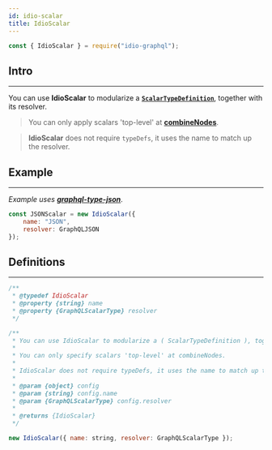 ```yaml
---
id: idio-scalar
title: IdioScalar
---
```


```javascript 
const { IdioScalar } = require("idio-graphql");
```

## Intro

---

You can use **IdioScalar** to modularize a **[`ScalarTypeDefinition`](http://spec.graphql.org/June2018/#ScalarTypeDefinition)**, together with its resolver. 

> You can only apply scalars 'top-level' at **[combineNodes](combine-nodes)**.

> **IdioScalar** does not require `typeDefs`, it uses the name to match up the resolver.


## Example

---

_Example uses **[graphql-type-json](https://github.com/taion/graphql-type-json)**_.

```javascript
const JSONScalar = new IdioScalar({
    name: "JSON",
    resolver: GraphQLJSON
});
```

## Definitions

---

```javascript
/**
 * @typedef IdioScalar
 * @property {string} name
 * @property {GraphQLScalarType} resolver
 */

/**
 * You can use IdioScalar to modularize a ( ScalarTypeDefinition ), together with its resolver.
 *
 * You can only specify scalars 'top-level' at combineNodes.
 *
 * IdioScalar does not require typeDefs, it uses the name to match up the resolver.
 *
 * @param {object} config
 * @param {string} config.name
 * @param {GraphQLScalarType} config.resolver
 *
 * @returns {IdioScalar}
 */
```

```javascript
new IdioScalar({ name: string, resolver: GraphQLScalarType });
```